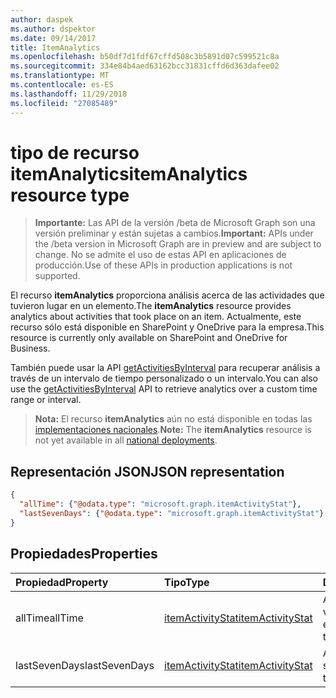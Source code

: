```yaml
---
author: daspek
ms.author: dspektor
ms.date: 09/14/2017
title: ItemAnalytics
ms.openlocfilehash: b50df7d1fdf67cffd508c3b5891d07c599521c8a
ms.sourcegitcommit: 334e84b4aed63162bcc31831cffd6d363dafee02
ms.translationtype: MT
ms.contentlocale: es-ES
ms.lasthandoff: 11/29/2018
ms.locfileid: "27085489"
---
```

# <a name="itemanalytics-resource-type"></a><span data-ttu-id="3f2e4-102">tipo de recurso itemAnalytics</span><span class="sxs-lookup"><span data-stu-id="3f2e4-102">itemAnalytics resource type</span></span>

> <span data-ttu-id="3f2e4-103">**Importante:** Las API de la versión /beta de Microsoft Graph son una versión preliminar y están sujetas a cambios.</span><span class="sxs-lookup"><span data-stu-id="3f2e4-103">**Important:** APIs under the /beta version in Microsoft Graph are in preview and are subject to change.</span></span> <span data-ttu-id="3f2e4-104">No se admite el uso de estas API en aplicaciones de producción.</span><span class="sxs-lookup"><span data-stu-id="3f2e4-104">Use of these APIs in production applications is not supported.</span></span>

<span data-ttu-id="3f2e4-105">El recurso **itemAnalytics** proporciona análisis acerca de las actividades que tuvieron lugar en un elemento.</span><span class="sxs-lookup"><span data-stu-id="3f2e4-105">The **itemAnalytics** resource provides analytics about activities that took place on an item.</span></span> <span data-ttu-id="3f2e4-106">Actualmente, este recurso sólo está disponible en SharePoint y OneDrive para la empresa.</span><span class="sxs-lookup"><span data-stu-id="3f2e4-106">This resource is currently only available on SharePoint and OneDrive for Business.</span></span>

<span data-ttu-id="3f2e4-107">También puede usar la API [getActivitiesByInterval][] para recuperar análisis a través de un intervalo de tiempo personalizado o un intervalo.</span><span class="sxs-lookup"><span data-stu-id="3f2e4-107">You can also use the [getActivitiesByInterval][] API to retrieve analytics over a custom time range or interval.</span></span>

><span data-ttu-id="3f2e4-108">**Nota:** El recurso **itemAnalytics** aún no está disponible en todas las [implementaciones nacionales](/graph/deployments).</span><span class="sxs-lookup"><span data-stu-id="3f2e4-108">**Note:** The **itemAnalytics** resource is not yet available in all [national deployments](/graph/deployments).</span></span>

## <a name="json-representation"></a><span data-ttu-id="3f2e4-109">Representación JSON</span><span class="sxs-lookup"><span data-stu-id="3f2e4-109">JSON representation</span></span>

<!-- {
  "blockType": "resource",
  "optionalProperties": [ ],
  "@type": "microsoft.graph.itemAnalytics",
  "@type.aka": "oneDrive.analytics"
}-->

```json
{
  "allTime": {"@odata.type": "microsoft.graph.itemActivityStat"},
  "lastSevenDays": {"@odata.type": "microsoft.graph.itemActivityStat"}
}
```

## <a name="properties"></a><span data-ttu-id="3f2e4-110">Propiedades</span><span class="sxs-lookup"><span data-stu-id="3f2e4-110">Properties</span></span>

| <span data-ttu-id="3f2e4-111">Propiedad</span><span class="sxs-lookup"><span data-stu-id="3f2e4-111">Property</span></span>      | <span data-ttu-id="3f2e4-112">Tipo</span><span class="sxs-lookup"><span data-stu-id="3f2e4-112">Type</span></span>                 | <span data-ttu-id="3f2e4-113">Descripción</span><span class="sxs-lookup"><span data-stu-id="3f2e4-113">Description</span></span>
|:--------------|:---------------------|:--------------------------------------
| <span data-ttu-id="3f2e4-114">allTime</span><span class="sxs-lookup"><span data-stu-id="3f2e4-114">allTime</span></span>       | <span data-ttu-id="3f2e4-115">[itemActivityStat][]</span><span class="sxs-lookup"><span data-stu-id="3f2e4-115">[itemActivityStat][]</span></span> | <span data-ttu-id="3f2e4-116">Análisis a través de la vida útil del elemento.</span><span class="sxs-lookup"><span data-stu-id="3f2e4-116">Analytics over the the item's lifespan.</span></span>
| <span data-ttu-id="3f2e4-117">lastSevenDays</span><span class="sxs-lookup"><span data-stu-id="3f2e4-117">lastSevenDays</span></span> | <span data-ttu-id="3f2e4-118">[itemActivityStat][]</span><span class="sxs-lookup"><span data-stu-id="3f2e4-118">[itemActivityStat][]</span></span> | <span data-ttu-id="3f2e4-119">Análisis de los últimos siete días.</span><span class="sxs-lookup"><span data-stu-id="3f2e4-119">Analytics for the last seven days.</span></span>

[itemActivityStat]: itemactivitystat.md


[getActivitiesByInterval]: ../api/itemactivity-getbyinterval.md

<!-- {
  "type": "#page.annotation",
  "description": "The ItemAnalytics object provides analytics about activities that took place on an item.",
  "keywords": "activities,activity,action,analytics",
  "section": "documentation",
  "tocPath": "Resources/ItemAnalytics"
} -->
